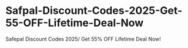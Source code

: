 # Safpal-Discount-Codes-2025-Get-55-OFF-Lifetime-Deal-Now
Safepal Discount Codes 2025/ Get 55% OFF Lifetime Deal Now!
